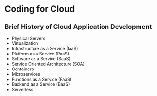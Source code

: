 # Coding for Cloud

## Brief History of Cloud Application Development

- Physical Servers
- Virtualization
- Infrastructure as a Service (IaaS)
- Platform as a Service (PaaS)
- Software as a Service (SaaS)
- Service Oriented Architecture (SOA)
- Containers
- Microservices
- Functions as a Service (FaaS)
- Backend as a Service (BaaS)
- Serverless
